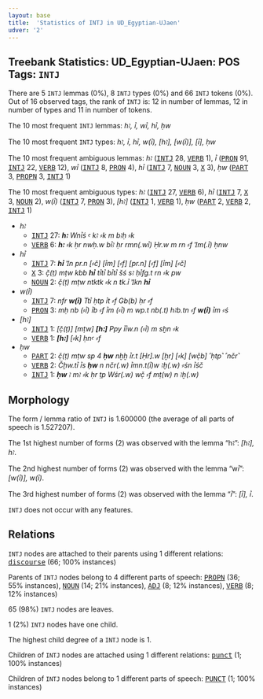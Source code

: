 ```yaml
---
layout: base
title:  'Statistics of INTJ in UD_Egyptian-UJaen'
udver: '2'
---
```


## Treebank Statistics: UD_Egyptian-UJaen: POS Tags: `INTJ`

There are 5 `INTJ` lemmas (0%), 8 `INTJ` types (0%) and 66 `INTJ` tokens (0%).
Out of 16 observed tags, the rank of `INTJ` is: 12 in number of lemmas, 12 in number of types and 11 in number of tokens.

The 10 most frequent `INTJ` lemmas: <em>hꜣ, ꞽ, wꞽ, hꞽ, ḥw</em>

The 10 most frequent `INTJ` types:  <em>hꜣ, ꞽ, hꞽ, w(ꞽ), [hꜣ], [w(ꞽ)], [ꞽ], ḥw</em>

The 10 most frequent ambiguous lemmas: <em>hꜣ</em> (<tt><a href="egy_ujaen-pos-INTJ.html">INTJ</a></tt> 28, <tt><a href="egy_ujaen-pos-VERB.html">VERB</a></tt> 1), <em>ꞽ</em> (<tt><a href="egy_ujaen-pos-PRON.html">PRON</a></tt> 91, <tt><a href="egy_ujaen-pos-INTJ.html">INTJ</a></tt> 22, <tt><a href="egy_ujaen-pos-VERB.html">VERB</a></tt> 12), <em>wꞽ</em> (<tt><a href="egy_ujaen-pos-INTJ.html">INTJ</a></tt> 8, <tt><a href="egy_ujaen-pos-PRON.html">PRON</a></tt> 4), <em>hꞽ</em> (<tt><a href="egy_ujaen-pos-INTJ.html">INTJ</a></tt> 7, <tt><a href="egy_ujaen-pos-NOUN.html">NOUN</a></tt> 3, <tt><a href="egy_ujaen-pos-X.html">X</a></tt> 3), <em>ḥw</em> (<tt><a href="egy_ujaen-pos-PART.html">PART</a></tt> 3, <tt><a href="egy_ujaen-pos-PROPN.html">PROPN</a></tt> 3, <tt><a href="egy_ujaen-pos-INTJ.html">INTJ</a></tt> 1)

The 10 most frequent ambiguous types:  <em>hꜣ</em> (<tt><a href="egy_ujaen-pos-INTJ.html">INTJ</a></tt> 27, <tt><a href="egy_ujaen-pos-VERB.html">VERB</a></tt> 6), <em>hꞽ</em> (<tt><a href="egy_ujaen-pos-INTJ.html">INTJ</a></tt> 7, <tt><a href="egy_ujaen-pos-X.html">X</a></tt> 3, <tt><a href="egy_ujaen-pos-NOUN.html">NOUN</a></tt> 2), <em>w(ꞽ)</em> (<tt><a href="egy_ujaen-pos-INTJ.html">INTJ</a></tt> 7, <tt><a href="egy_ujaen-pos-PRON.html">PRON</a></tt> 3), <em>[hꜣ]</em> (<tt><a href="egy_ujaen-pos-INTJ.html">INTJ</a></tt> 1, <tt><a href="egy_ujaen-pos-VERB.html">VERB</a></tt> 1), <em>ḥw</em> (<tt><a href="egy_ujaen-pos-PART.html">PART</a></tt> 2, <tt><a href="egy_ujaen-pos-VERB.html">VERB</a></tt> 2, <tt><a href="egy_ujaen-pos-INTJ.html">INTJ</a></tt> 1)


* <em>hꜣ</em>
  * <tt><a href="egy_ujaen-pos-INTJ.html">INTJ</a></tt> 27: <em><b>hꜣ</b> Wnꞽś ꜥ kꜣ ⸗k m bꜣḥ ⸗k</em>
  * <tt><a href="egy_ujaen-pos-VERB.html">VERB</a></tt> 6: <em><b>hꜣ</b> ⸗k ḥr nwḥ.w bꞽꜣ ḥr rmn(.wꞽ) Ḥr.w m rn ⸗f Ꞽm(.ꞽ) ḥnw</em>
* <em>hꞽ</em>
  * <tt><a href="egy_ujaen-pos-INTJ.html">INTJ</a></tt> 7: <em><b>hꞽ</b> Ꞽn pr.n [⸗č] [ꞽm] [⸗f] [pr.n] [⸗f] [ꞽm] [⸗č]</em>
  * <tt><a href="egy_ujaen-pos-X.html">X</a></tt> 3: <em>č̣(ṭ) mṭw kbb <b>hꞽ</b> tꞽtꞽ bꞽtꞽ šś sꜣ ḥꞽfg.t rn ⸗k pw</em>
  * <tt><a href="egy_ujaen-pos-NOUN.html">NOUN</a></tt> 2: <em>č̣(ṭ) mṭw ntktk ⸗k n tk.ꞽ Ꞽkn <b>hꞽ</b></em>
* <em>w(ꞽ)</em>
  * <tt><a href="egy_ujaen-pos-INTJ.html">INTJ</a></tt> 7: <em>nfr <b>w(ꞽ)</b> Ttꞽ ḥtp ꞽt ⸗f Gb(b) ḥr ⸗f</em>
  * <tt><a href="egy_ujaen-pos-PRON.html">PRON</a></tt> 3: <em>mḥ nb (⸗ꞽ) ꞽb ⸗f ꞽm (⸗ꞽ) m wp.t nb(.t) hꜣb.tn ⸗f <b>w(ꞽ)</b> ꞽm ⸗ś</em>
* <em>[hꜣ]</em>
  * <tt><a href="egy_ujaen-pos-INTJ.html">INTJ</a></tt> 1: <em>[č̣(ṭ)] [mṭw] <b>[hꜣ]</b> Ppy ꞽꞽw.n (⸗ꞽ) m sḫn ⸗k</em>
  * <tt><a href="egy_ujaen-pos-VERB.html">VERB</a></tt> 1: <em><b>[hꜣ]</b> [⸗k] ḥnꜥ ⸗f</em>
* <em>ḥw</em>
  * <tt><a href="egy_ujaen-pos-PART.html">PART</a></tt> 2: <em>č̣(ṭ) mṭw sp 4 <b>ḥw</b> nḫḫ ꞽr.t [Ḥr].w [ḫr] [⸗k] [wč̣b] ˹ḥtp˺ ˹nčr˺</em>
  * <tt><a href="egy_ujaen-pos-VERB.html">VERB</a></tt> 2: <em>Č̣ḥw.tꞽ ꞽs <b>ḥw</b> n nčr(.w) ꞽmn.t(ꞽ)w ꜣḫ(.w) ⸗śn ꞽśč</em>
  * <tt><a href="egy_ujaen-pos-INTJ.html">INTJ</a></tt> 1: <em><b>ḥw</b> ꜣ mꜣ ⸗k ḥr ṭp Wśr(.w) wč̣ ⸗f mṭ(w) n ꜣḫ(.w)</em>

## Morphology

The form / lemma ratio of `INTJ` is 1.600000 (the average of all parts of speech is 1.527207).

The 1st highest number of forms (2) was observed with the lemma “hꜣ”: <em>[hꜣ], hꜣ</em>.

The 2nd highest number of forms (2) was observed with the lemma “wꞽ”: <em>[w(ꞽ)], w(ꞽ)</em>.

The 3rd highest number of forms (2) was observed with the lemma “ꞽ”: <em>[ꞽ], ꞽ</em>.

`INTJ` does not occur with any features.


## Relations

`INTJ` nodes are attached to their parents using 1 different relations: <tt><a href="egy_ujaen-dep-discourse.html">discourse</a></tt> (66; 100% instances)

Parents of `INTJ` nodes belong to 4 different parts of speech: <tt><a href="egy_ujaen-pos-PROPN.html">PROPN</a></tt> (36; 55% instances), <tt><a href="egy_ujaen-pos-NOUN.html">NOUN</a></tt> (14; 21% instances), <tt><a href="egy_ujaen-pos-ADJ.html">ADJ</a></tt> (8; 12% instances), <tt><a href="egy_ujaen-pos-VERB.html">VERB</a></tt> (8; 12% instances)

65 (98%) `INTJ` nodes are leaves.

1 (2%) `INTJ` nodes have one child.

The highest child degree of a `INTJ` node is 1.

Children of `INTJ` nodes are attached using 1 different relations: <tt><a href="egy_ujaen-dep-punct.html">punct</a></tt> (1; 100% instances)

Children of `INTJ` nodes belong to 1 different parts of speech: <tt><a href="egy_ujaen-pos-PUNCT.html">PUNCT</a></tt> (1; 100% instances)

